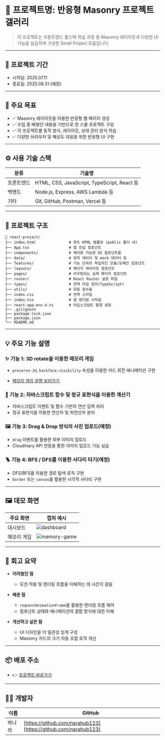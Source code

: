 # 📌 프로젝트명: 반응형 Masonry 프로젝트 갤러리

> 이 프로젝트는 프론트엔드 풀스택 학습 과정 중 Masonry 레이아웃과 다양한 UI 기능을 실습하며 구성한 Small Project 모음입니다.

---

## 📆 프로젝트 기간

- 시작일: 2025.07.11
- 종료일: 2025.08.31 (예정)

---

## 🎯 주요 목표

- ✅ Masonry 레이아웃을 이용한 반응형 웹 페이지 생성
- ✅ 수업 중 배웠던 내용을 기반으로 한 스몰 프로젝트 구성
- ✅ 각 프로젝트별 동작 방식, 레이아웃, 상태 관리 방식 학습
- ✅ 다양한 브라우저 및 해상도 대응을 위한 반응형 UI 구현

---

## ⚙️ 사용 기술 스택

| 분류       | 기술명                                      |
| ---------- | ------------------------------------------- |
| 프론트엔드 | HTML, CSS, JavaScript, TypeScript, React 등 |
| 백엔드     | Node.js, Express, AWS Lambda 등             |
| 기타       | Git, GitHub, Postman, Vercel 등             |

---

## 🧱 프로젝트 구조

    📁 react-project/
    ├── index.html               # 루트 HTML 템플릿 (public 폴더 내)
    ├── App.tsx                  # 앱 진입 컴포넌트
    ├── components/              # 재사용 가능한 UI 컴포넌트들
    ├── data/                    # 정적 데이터 및 mock 데이터 등
    ├── features/                # 기능 단위의 독립적인 모듈/도메인 컴포넌트
    ├── layouts/                 # 페이지 레이아웃 컴포넌트
    ├── pages/                   # 라우팅되는 실제 페이지 컴포넌트
    ├── router/                  # React Router 설정 파일
    ├── types/                   # 전역 타입 정의(TypeScript)
    ├── utils/                   # 유틸 함수들
    ├── index.css                # 전역 스타일
    ├── index.tsx                # 앱 렌더링 시작점
    ├── react-app-env.d.ts       # 타입스크립트 환경 설정
    ├── .gitignore
    ├── package-lock.json
    ├── package.json
    └── README.md

---

## 💡 주요 기능 설명

### ✨ 기능 1: 3D rotate을 이용한 메모리 게임

- `preserve-3d`, `backface-visibility` 속성을 이용한 카드 회전 애니메이션 구현

- [메모리 게임 설명 보러가기](./src/features/MemoryGame/MemoryGame.md)

### 🧮 기능 2: 자바스크립트 함수 및 정규 표현식을 이용한 계산기

- 자바스크립트 이벤트 및 함수 기반의 연산 입력 처리
- 정규 표현식을 이용한 연산자 및 피연산자 분리

### 🖼️ 기능 3: Drag & Drop 방식의 사진 업로드(예정)

- `drag` 이벤트를 활용한 외부 이미지 업로드
- Cloudinary API 연동을 통한 이미지 업로드 기능 실습

### 🪜 기능 4: BFS / DFS를 이용한 사다리 타기(예정)

- DFS/BFS를 이용한 경로 탐색 로직 구현
- `border` 또는 `canvas`를 활용한 시각적 사다리 구현

---

## 🖼️ 데모 화면

| 주요 화면   | 캡처 예시                                                                                       |
| ----------- | ----------------------------------------------------------------------------------------------- |
| 대시보드    | ![dashboard](https://github.com/user-attachments/assets/7dc0be3b-4172-495d-8b8f-a0565b7ba4ca)   |
| 메모리 게임 | ![memory-game](https://github.com/user-attachments/assets/6b401a51-5e9b-40da-a882-5d489da03057) |

---

## 🧠 회고 요약

- **어려웠던 점**

  - 모션 적용 및 렌더링 흐름을 이해하는 데 시간이 걸림

- **배운 점**

  - `requestAnimationFrame`을 활용한 렌더링 흐름 제어
  - 컴포넌트 상태와 애니메이션의 결합 방식에 대한 이해

- **개선하고 싶은 점**
  - UI 디자인을 더 일관성 있게 구성
  - Masonry 카드의 크기 자동 조절 로직 개선

---

## 📦 배포 주소

- 👉 [프로젝트 바로가기](https://narahub123.github.io/narahub123/)

---

## 🙋‍♀️ 개발자

| 이름   | GitHub                                                         |
| ------ | -------------------------------------------------------------- |
| 박나라 | [https://github.com/narahub123](https://github.com/narahub123) |
